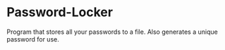 # Password-Locker
Program that stores all your passwords to a file. Also generates a unique password for use.
